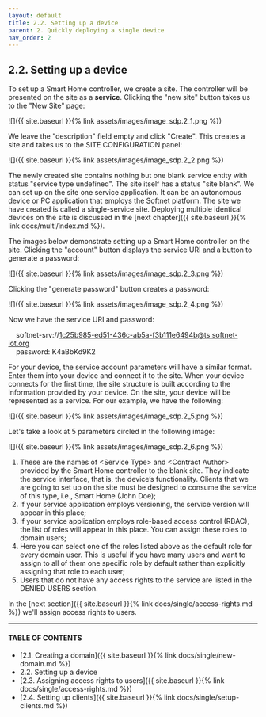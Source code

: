 ```yaml
---
layout: default
title: 2.2. Setting up a device
parent: 2. Quickly deploying a single device
nav_order: 2
---
```


## 2.2. Setting up a device

To set up a Smart Home controller, we create a site. The controller will be presented on the site as a **service**. Clicking the "new site" button takes us to the "New Site" page:

![]({{ site.baseurl }}{% link assets/images/image_sdp.2_1.png %})

We leave the "description" field empty and click "Create". This creates a site and takes us to the SITE CONFIGURATION panel:

![]({{ site.baseurl }}{% link assets/images/image_sdp.2_2.png %})

The newly created site contains nothing but one blank service entity with status "<span class="text-red">service type undefined</span>". The site itself has a status "<span class="text-red">site blank</span>". We can set up on the site one service application. It can be an autonomous device or PC application that employs the Softnet platform. The site we have created is called a single-service site. Deploying multiple identical devices on the site is discussed in the [next chapter]({{ site.baseurl }}{% link docs/multi/index.md %}).  

The images below demonstrate setting up a Smart Home controller on the site. Clicking the "account" button displays the service URI and a button to generate a password:

![]({{ site.baseurl }}{% link assets/images/image_sdp.2_3.png %})

Clicking the "generate password" button creates a password:

![]({{ site.baseurl }}{% link assets/images/image_sdp.2_4.png %})

Now we have the service URI and password:  

&nbsp;&nbsp;&nbsp;&nbsp;softnet-srv://1c25b985-ed51-436c-ab5a-f3b111e6494b@ts.softnet-iot.org  
&nbsp;&nbsp;&nbsp;&nbsp;<span class="text-orange">password:</span> K4aBbKd9K2  

For your device, the service account parameters will have a similar format. Enter them into your device and connect it to the site. When your device connects for the first time, the site structure is built according to the information provided by your device. On the site, your device will be represented as a service. For our example, we have the following:

![]({{ site.baseurl }}{% link assets/images/image_sdp.2_5.png %})

Let's take a look at 5 parameters circled in the following image:

![]({{ site.baseurl }}{% link assets/images/image_sdp.2_6.png %})

1.	These are the names of &lt;<span class="text-st">Service Type</span>&gt; and &lt;<span class="text-st">Contract Author</span>&gt; provided by the Smart Home controller to the blank site. They indicate the service interface, that is, the device’s functionality. Clients that we are going to set up on the site must be designed to consume the service of this type, i.e.,  <span class="text-st">Smart Home</span> (<span class="text-st">John Doe</span>);  
2.	If your service application employs versioning, the service version will appear in this place;  
3.	If your service application employs role-based access control (RBAC), the list of roles will appear in this place. You can assign these roles to domain users;  
4.	Here you can select one of the roles listed above as the default role for every domain user. This is useful if you have many users and want to assign to all of them one specific role by default rather than explicitly assigning that role to each user;  
5.	Users that do not have any access rights to the service are listed in the <span class="text-red">DENIED USERS</span> section.  

In the [next section]({{ site.baseurl }}{% link docs/single/access-rights.md %}) we'll assign access rights to users.

---
#### TABLE OF CONTENTS
* [2.1. Creating a domain]({{ site.baseurl }}{% link docs/single/new-domain.md %})
* 2.2. Setting up a device
* [2.3. Assigning access rights to users]({{ site.baseurl }}{% link docs/single/access-rights.md %})
* [2.4. Setting up clients]({{ site.baseurl }}{% link docs/single/setup-clients.md %})
